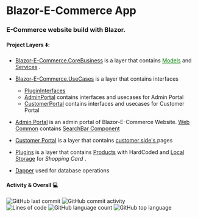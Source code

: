 # Blazor-E-Commerce App

### E-Commerce website build with Blazor. 

#### Project Layers ⬇️: 

- <a href="https://github.com/Murad04/Blazor-E-Commerce-App/tree/master/Blazor-E-Commerce.CoreBusiness">Blazor-E-Commerce.CoreBusiness</a> is a layer that contains <a href="https://github.com/Murad04/Blazor-E-Commerce-App/tree/master/Blazor-E-Commerce.CoreBusiness/Models" style="color:green">Models</a> and <a href="https://github.com/Murad04/Blazor-E-Commerce-App/tree/master/Blazor-E-Commerce.CoreBusiness/Services" >Services</a> .

- <a href="https://github.com/Murad04/Blazor-E-Commerce-App/tree/master/Blazor-E-Commerce.UseCases">Blazor-E-Commerce.UseCases</a> is a layer that contains  interfaces 
  - <a href="https://github.com/Murad04/Blazor-E-Commerce-App/tree/master/Blazor-E-Commerce.UseCases/PluginInterfaces">PluginInterfaces</a> 
  - <a href="https://github.com/Murad04/Blazor-E-Commerce-App/tree/master/Blazor-E-Commerce.UseCases/AdminPortal">AdminPortal</a> contains interfaces and usecases for Admin Portal
  - <a href="https://github.com/Murad04/Blazor-E-Commerce-App/tree/master/Blazor-E-Commerce.UseCases/CustomerPortal">CustomerPortal</a> contains interfaces and usecases for Customer Portal
</li>


-  <a href="https://github.com/Murad04/Blazor-E-Commerce-App/tree/master/Blazor-E-Commerce.Web.AdminPortal">Admin Portal</a> is an admin portal of Blazor-E-Commerce Website.
  <a href="https://github.com/Murad04/Blazor-E-Commerce-App/tree/master/Blazor-E-Commerce.Web.Common">Web Common</a> contains <a href="https://github.com/Murad04/Blazor-E-Commerce-App/tree/master/Blazor-E-Commerce.Web.Common/Controls">SearchBar Component</a>

- <a href="https://github.com/Murad04/Blazor-E-Commerce-App/tree/master/Blazor-E-Commerce.Web.CustomerPortal">Customer Portal</a> is a layer that contains <a href="https://github.com/Murad04/Blazor-E-Commerce-App/tree/master/Blazor-E-Commerce.Web.CustomerPortal/Pages">customer side's </a> pages
</li>


- <a href="https://github.com/Murad04/Blazor-E-Commerce-App/tree/master/Plugins" >Plugins</a> is a layer that contains <a href="https://github.com/Murad04/Blazor-E-Commerce-App/blob/master/Plugins/Blazor_E_Commerce.DataStore.HardCoded/ProductRepository.cs">Products</a> with HardCoded and <a href="https://github.com/Murad04/Blazor-E-Commerce-App/tree/master/Plugins/Blazor_E_Commerce.ShoppingCard.LocalStorage">Local Storage</a> for _Shopping Card_ .

- <a href="https://github.com/Murad04/Blazor-E-Commerce-App/tree/master/Blazor_E_Commerce.DataStore.SQL.Dapper">Dapper</a> used for database operations

#### Activity & Overall 💻
<img alt="GitHub last commit" src="https://img.shields.io/github/last-commit/Murad04/Blazor-E-Commerce-App?style=for-the-badge&color=informational"> <img alt="GitHub commit activity" src="https://img.shields.io/github/commit-activity/w/Murad04/Blazor-E-Commerce-App?style=for-the-badge">
<br/>
<img alt="Lines of code" src="https://img.shields.io/tokei/lines/github/Murad04/Blazor-E-Commerce-App?style=for-the-badge"> <img alt="GitHub language count" src="https://img.shields.io/github/languages/count/Murad04/Blazor-E-Commerce-App?style=for-the-badge&color=red">  <img alt="GitHub top language" src="https://img.shields.io/github/languages/top/Murad04/Blazor-E-Commerce-App?style=for-the-badge&color=success">
